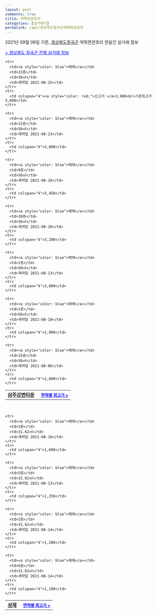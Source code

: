```yaml
---
layout: post
comments: true
title: 약목면관호리
categories: [실거래가]
permalink: /apt/경상북도칠곡군약목면관호리
---
```


2021년 09월 06일 기준, <a href="/apt/경상북도칠곡군">경상북도칠곡군</a> 약목면관호리 한달간 실거래 정보

<a style="color: blue;" href="/apt/경상북도칠곡군">< 경상북도 칠곡군 전체 실거래 정보</a>
<!---- start ---->
<table>
  <tr>
    <td colspan="4" style="font-weight: bold;"><a href="/apt/경상북도칠곡군약목면관호리삼주강변타운">삼주강변타운</a> &nbsp;&nbsp;&nbsp; <a style="color: blue; font-size: smaller;" href="/apt/경상북도칠곡군약목면관호리삼주강변타운">면적별 최고가 ></a></td>
  </tr>
    
    <tr>
      <td><a style="color: blue">매매</a></td>
      <td>13층</td>
      <td>50㎡</td>
      <td>계약일 2021-08-25</td>
    </tr>
    <tr>
      <td colspan="4"><a style="color: red;">신고가 </a>3,900<br>기존최고가 3,600</td>
    </tr>
      
    <tr>
      <td><a style="color: blue">매매</a></td>
      <td>12층</td>
      <td>50㎡</td>
      <td>계약일 2021-08-23</td>
    </tr>
    <tr>
      <td colspan="4">3,800</td>
    </tr>
      
    <tr>
      <td><a style="color: blue">매매</a></td>
      <td>9층</td>
      <td>50㎡</td>
      <td>계약일 2021-08-18</td>
    </tr>
    <tr>
      <td colspan="4">3,450</td>
    </tr>
      
    <tr>
      <td><a style="color: blue">매매</a></td>
      <td>10층</td>
      <td>50㎡</td>
      <td>계약일 2021-08-20</td>
    </tr>
    <tr>
      <td colspan="4">3,200</td>
    </tr>
      
    <tr>
      <td><a style="color: blue">매매</a></td>
      <td>1층</td>
      <td>50㎡</td>
      <td>계약일 2021-08-13</td>
    </tr>
    <tr>
      <td colspan="4">3,000</td>
    </tr>
      
    <tr>
      <td><a style="color: blue">매매</a></td>
      <td>1층</td>
      <td>50㎡</td>
      <td>계약일 2021-08-18</td>
    </tr>
    <tr>
      <td colspan="4">2,900</td>
    </tr>
      
    <tr>
      <td><a style="color: blue">매매</a></td>
      <td>15층</td>
      <td>50㎡</td>
      <td>계약일 2021-08-06</td>
    </tr>
    <tr>
      <td colspan="4">2,800</td>
    </tr>
      
</table>
<br>
<table>
  <tr>
    <td colspan="4" style="font-weight: bold;"><a href="/apt/경상북도칠곡군약목면관호리성재">성재</a> &nbsp;&nbsp;&nbsp; <a style="color: blue; font-size: smaller;" href="/apt/경상북도칠곡군약목면관호리성재">면적별 최고가 ></a></td>
  </tr>
    
    <tr>
      <td><a style="color: blue">매매</a></td>
      <td>3층</td>
      <td>31.62㎡</td>
      <td>계약일 2021-08-18</td>
    </tr>
    <tr>
      <td colspan="4">1,600</td>
    </tr>
      
    <tr>
      <td><a style="color: blue">매매</a></td>
      <td>5층</td>
      <td>31.62㎡</td>
      <td>계약일 2021-08-13</td>
    </tr>
    <tr>
      <td colspan="4">1,250</td>
    </tr>
      
    <tr>
      <td><a style="color: blue">매매</a></td>
      <td>2층</td>
      <td>31.62㎡</td>
      <td>계약일 2021-08-14</td>
    </tr>
    <tr>
      <td colspan="4">1,200</td>
    </tr>
      
    <tr>
      <td><a style="color: blue">매매</a></td>
      <td>6층</td>
      <td>31.62㎡</td>
      <td>계약일 2021-08-14</td>
    </tr>
    <tr>
      <td colspan="4">1,100</td>
    </tr>
      
</table>
<!---- end ---->
    